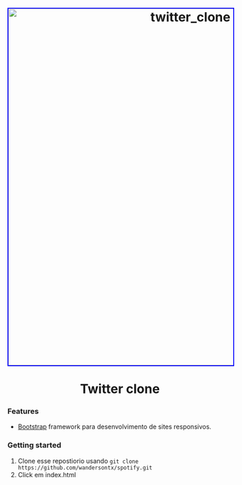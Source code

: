 <h1 align="center">
<br>
  <img src="https://backuptx.s3-sa-east-1.amazonaws.com/twitter.png" alt="twitter_clone" width="800" style="border:2px solid blue;">
<br>
<br>
Twitter clone
</h1>


###  __Features__
  * [Bootstrap](https://getbootstrap.com/) framework para desenvolvimento de sites responsivos.
  
###  __Getting started__
1. Clone esse repostiorio usando `git clone https://github.com/wandersontx/spotify.git` <br>
2. Click em index.html


